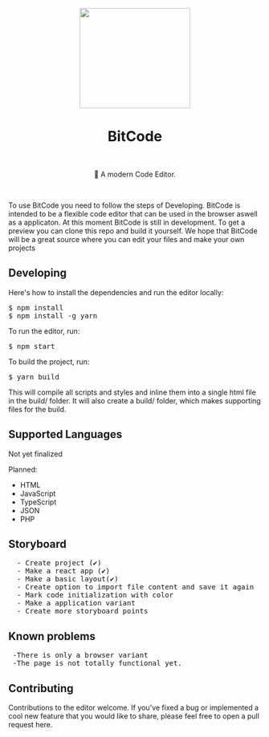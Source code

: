 <p align="center"><img src="https://media4.giphy.com/media/TS38SJorLQlBQIezCJ/giphy.gif" width="220" height="200"> </p>
<h1 align="center">  BitCode</h1>
<br>
<p align="center">🚀 A modern Code Editor.</p>
<br>
<p>To use BitCode you need to follow the steps of Developing. BitCode is intended to be a flexible code editor that can be used in the browser aswell as a applicaton. At this moment BitCode is still in development. To get a preview you can clone this repo and build it yourself. We hope that BitCode will be a great source where you can edit your files and make your own projects</p>

<h2>Developing</h2>
Here's how to install the dependencies and run the editor locally:
<pre>
$ npm install
$ npm install -g yarn</pre>

<p>To run the editor, run:</p>
<pre>
$ npm start</pre>

<p>To build the project, run:</p>
<pre>
$ yarn build</pre>

This will compile all scripts and styles and inline them into a single html file in the build/ folder. It will also create a build/ folder, which makes supporting files for the build.

<h2>Supported Languages</h2>
<p>Not yet finalized</p>
<p>Planned:</p>
 <ul>
   <li>HTML</li>
   <li>JavaScript</li>
   <li>TypeScript</li>
   <li>JSON</li>
   <li>PHP</li></ul>

<h2> Storyboard</h2>
  <pre>
  - Create project (✔)
  - Make a react app (✔)
  - Make a basic layout(✔)
  - Create option to import file content and save it again
  - Mark code initialization with color
  - Make a application variant
  - Create more storyboard points</pre>
  
<h2> Known problems</h2>
<pre>
 -There is only a browser variant
 -The page is not totally functional yet.</pre>
  
<h2>Contributing</h2>
Contributions to the editor welcome. If you've fixed a bug or implemented a cool new feature that you would like to share, please feel free to open a pull request here.

